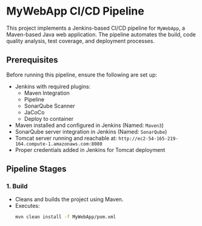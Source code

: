 # MyWebApp CI/CD Pipeline

This project implements a Jenkins-based CI/CD pipeline for `MyWebApp`, a Maven-based Java web application. The pipeline automates the build, code quality analysis, test coverage, and deployment processes.

## Prerequisites

Before running this pipeline, ensure the following are set up:

- Jenkins with required plugins:
  - Maven Integration
  - Pipeline
  - SonarQube Scanner
  - JaCoCo
  - Deploy to container
- Maven installed and configured in Jenkins (Named: `Maven3`)
- SonarQube server integration in Jenkins (Named: `SonarQube`)
- Tomcat server running and reachable at: `http://ec2-54-165-219-164.compute-1.amazonaws.com:8080`
- Proper credentials added in Jenkins for Tomcat deployment

## Pipeline Stages

### 1. Build
- Cleans and builds the project using Maven.
- Executes:  
  ```bash
  mvn clean install -f MyWebApp/pom.xml
